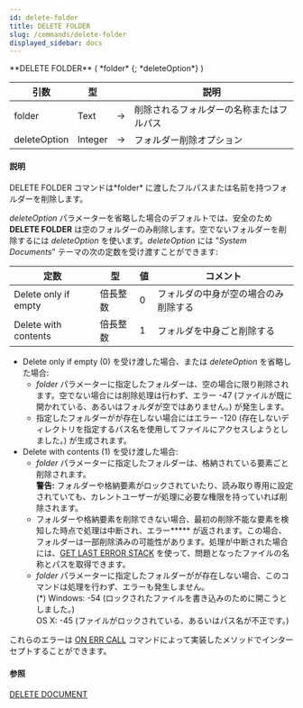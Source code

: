 ```yaml
---
id: delete-folder
title: DELETE FOLDER
slug: /commands/delete-folder
displayed_sidebar: docs
---
```


<!--REF #_command_.DELETE FOLDER.Syntax-->**DELETE FOLDER** ( *folder* {; *deleteOption*} )<!-- END REF-->
<!--REF #_command_.DELETE FOLDER.Params-->
| 引数 | 型 |  | 説明 |
| --- | --- | --- | --- |
| folder | Text | &srarr; | 削除されるフォルダーの名称またはフルパス |
| deleteOption | Integer | &srarr; | フォルダー削除オプション |

<!-- END REF-->

#### 説明 

<!--REF #_command_.DELETE FOLDER.Summary-->DELETE FOLDER コマンドは*folder* に渡したフルパスまたは名前を持つフォルダーを削除します。<!-- END REF-->

*deleteOption* パラメーターを省略した場合のデフォルトでは、安全のため **DELETE FOLDER** は空のフォルダーのみ削除します。空でないフォルダーを削除するには *deleteOption* を使います。*deleteOption* には "*System Documents*" テーマの次の定数を受け渡すことができます:

| 定数                   | 型    | 値 | コメント               |
| -------------------- | ---- | - | ------------------ |
| Delete only if empty | 倍長整数 | 0 | フォルダの中身が空の場合のみ削除する |
| Delete with contents | 倍長整数 | 1 | フォルダを中身ごと削除する      |

* Delete only if empty (0) を受け渡した場合、または *deleteOption* を省略した場合:  
   * *folder* パラメーターに指定したフォルダーは、空の場合に限り削除されます。空でない場合には削除処理は行わず、エラー -47 (ファイルが既に開かれている、あるいはフォルダが空ではありません。) が発生します。  
   * 指定したフォルダーがが存在しない場合にはエラー \-120 (存在しないディレクトリを指定するパス名を使用してファイルにアクセスしようとしました。) が生成されます。
* Delete with contents (1) を受け渡した場合:  
   * *folder* パラメーターに指定したフォルダーは、格納されている要素ごと削除されます。  
   **警告:** フォルダーや格納要素がロックされていたり、読み取り専用に設定されていても、カレントユーザーが処理に必要な権限を持っていれば削除されます。  
   * フォルダーや格納要素を削除できない場合、最初の削除不能な要素を検知した時点で処理は中断され、エラー**\*** が返されます。この場合、フォルダーは一部削除済みの可能性があります。処理が中断された場合には、[GET LAST ERROR STACK](get-last-error-stack.md) を使って、問題となったファイルの名称とパスを取得できます。  
   * *folder* パラメーターに指定したフォルダーがが存在しない場合、このコマンドは処理を行わず、エラーも発生しません。  
   (\*) Windows: -54 (ロックされたファイルを書き込みのために開こうとしました。)  
   OS X: -45 (ファイルがロックされている、あるいはパス名が不正です。)

これらのエラーは [ON ERR CALL](on-err-call.md) コマンドによって実装したメソッドでインターセプトすることができます。

#### 参照 

  
[DELETE DOCUMENT](delete-document.md)  